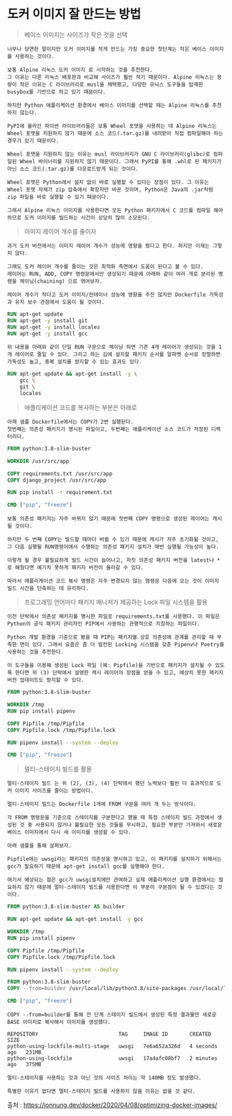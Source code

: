 # 도커 이미지 잘 만드는 방법

> 베이스 이미지는 사이즈가 작은 것을 선택

    너무나 당연한 말이지만 도커 이미지를 작게 만드는 가장 중요한 첫단계는 작은 베이스 이미지를 사용하는 것이다.

    보통 Alpine 리눅스 도커 이미지 로 시작하는 것을 추천한다.
    그 이유는 다른 리눅스 배포판과 비교해 사이즈가 훨씬 작기 때문이다. Alpine 리눅스는 용량이 작은 이유는 C 라이브러리로 musl을 채택했고, 다양한 유닉스 도구들을 탑재한 busybox를 기반으로 하고 있기 때문이다.

    하지만 Python 애플리케이션 환경에서 베이스 이미지를 선택할 때는 Alpine 리눅스를 추천하지 않는다. 

    PyPI에 올라간 파이썬 라이브러리들은 보통 Wheel 포맷을 사용하는 데 Alpine 리눅스는 Wheel 포맷을 지원하지 않기 때문에 소스 코드(.tar.gz)를 내려받아 직접 컴파일해야 하는 경우가 있기 때문이다.
    
    Wheel 포맷을 지원하지 않는 이유는 musl 라이브러리가 GNU C 라이브러리(glibc)로 컴파일된 Wheel 바이너리를 지원하지 않기 때문이다. 그래서 PyPI를 통해 .whl로 된 패키지가 아닌 소스 코드(.tar.gz)를 다운로드받게 되는 것이다.

    Wheel 포맷은 Python에서 설치 없이 바로 실행할 수 있다는 장점이 있다. 그 이유는 Wheel 포맷 자체가 zip 압축에서 확장자만 바꾼 것이며, Python은 Java의 .jar처럼 zip 파일을 바로 실행할 수 있기 때문이다.
    
    그래서 Alpine 리눅스 이미지를 사용한다면 모든 Python 패키지에서 C 코드를 컴파일 해야 하므로 도커 이미지를 빌드하는 시간이 상당히 많이 소모된다.

> 이미지 레이어 개수를 줄이자

    과거 도커 버전에서는 이미지 레이어 개수가 성능에 영향을 줬다고 한다. 하지만 이제는 그렇지 않다.

    그래도 도커 레이어 개수를 줄이는 것은 최적화 측면에서 도움이 된다고 볼 수 있다.
    레이어는 RUN, ADD, COPY 명령문에서만 생성되기 때문에 아래와 같이 여러 개로 분리된 명령을 체이닝(chaining) 으로 엮어보자.

    레이어 개수가 적다고 도커 이미지/컨테이너 성능에 영향을 주진 않지만 Dockerfile 가독성과 유지 보수 관점에서 도움이 될 것이다.
```Dockerfile
RUN apt-get update
RUN apt-get -y install git
RUN apt-get -y install locales
RUN apt-get -y install gcc
```

    위 내용을 아래와 같이 단일 RUN 구문으로 체이닝 하면 기존 4개 레이어가 생성되는 것을 1개 레이어로 줄일 수 있다. 그리고 하는 김에 설치할 패키지 순서를 알파벳 순서로 정렬하면 가독성도 높고, 중복 설치를 방지할 수 있는 효과도 있다.

```Dockerfile
RUN apt-get update && apt-get install -y \
    gcc \
    git \
    locales
```
> 애플리케이션 코드를 복사하는 부분은 아래로

    아래 샘플 Dockerfile에서는 COPY가 2번 실행된다.
    첫번째는 의존성 패키지가 명시된 파일이고, 두번째는 애플리케이션 소스 코드가 저장된 디렉터리다.

```Dockerfile
FROM python:3.8-slim-buster

WORKDIR /usr/src/app

COPY requirements.txt /usr/src/app
COPY django_project /usr/src/app

RUN pip install -r requirement.txt

CMD ["pip", "freeze"]
```

    보통 의존성 패키지는 자주 바뀌지 않기 때문에 첫번째 COPY 명령으로 생성된 레이어는 캐시 될 것이다.

    하지만 두 번째 COPY는 빌드할 때마다 바뀔 수 있기 때문에 캐시가 자주 초기화될 것이고, 그 다음 실행될 RUN명령어에서 수행하는 의존성 패키지 설치가 매번 실행될 가능성이 높다.

    이렇게 될 경우 불필요하게 빌드 시간이 늘어나고, 자칫 의존성 패키지 버전을 latest나 *로 해뒀다면 예기치 못하게 패키지 버전이 올라갈 수 있다.

    따라서 애플리케이션 코드 복사 명령은 자주 변경되지 않는 명령문 다음에 오는 것이 이미지 빌드 시간을 단축하는 데 유리하다.

> 프로그래밍 언어마다 패키지 매니저가 제공하는 Lock 파일 시스템을 활용

    이전 단락에서 의존성 패키지를 명시한 파일로 requirements.txt를 사용했다. 이 파일은 Python의 공식 패키지 관리자인 PIP에서 사용하는 관행적으로 지칭하는 파일이다.

    Python 개발 환경을 기준으로 봤을 때 PIP는 패키지별 상호 의존성에 관계를 관리할 때 부족한 면이 있다. 그래서 요즘은 좀 더 발전된 Locking 시스템을 갖춘 Pipenv나 Poetry를 사용하는 것을 추천한다.

    이 도구들을 이용해 생성된 Lock 파일 (예: Pipfile)을 기반으로 패키지가 설치될 수 있도록 한다면 위 (3) 단락에서 설명한 캐시 레이어의 장점을 얻을 수 있고, 예상치 못한 패키지 버전 업데이트도 방지할 수 있다.

```Dockerfile
FROM python:3.8-slim-buster

WORKDIR /tmp
RUN pip install pipenv

COPY Pipfile /tmp/Pipfile
COPY Pipfile.lock /tmp/Pipfile.lock

RUN pipenv install --system --deploy

CMD ["pip", "freeze"]
```

> 멀티-스테이지 빌드를 활용

    멀티-스테이지 빌드 는 위 (2), (3), (4) 단락에서 했던 노력보다 훨씬 더 효과적으로 도커 이미지 사이즈를 줄이는 방법이다.

    멀티-스테이지 빌드는 Dockerfile 1개에 FROM 구문을 여러 개 두는 방식이다.

    각 FROM 명령문을 기준으로 스테이지를 구분한다고 했을 때 특정 스테이지 빌드 과정에서 생성된 것 중 사용되지 않거나 불필요한 모든 것들을 무시하고, 필요한 부분만 가져와서 새로운 베이스 이미지에서 다시 새 이미지를 생성할 수 있다.

    아래 샘플을 통해 살펴보자.

    Pipfile에는 uwsgi라는 패키지의 의존성을 명시하고 있고, 이 패키지를 설치하기 위해서는 gcc가 필요하기 때문에 apt-get install gcc를 실행해야 한다.

    여기서 예상되는 점은 gcc가 uwsgi설치에만 관여하고 실제 애플리케이션 실행 환경에서는 필요하지 않기 때문에 멀티-스테이지 빌드를 사용한다면 이 부분이 구분점이 될 수 있겠다는 것이다.

```Dockerfile
FROM python:3.8-slim-buster AS builder

RUN apt-get update && apt-get install -y gcc

WORKDIR /tmp
RUN pip install pipenv

COPY Pipfile /tmp/Pipfile
COPY Pipfile.lock /tmp/Pipfile.lock

RUN pipenv install --system --deploy

FROM python:3.8-slim-buster
COPY --from=builder /usr/local/lib/python3.8/site-packages /usr/local/lib/python3.8/site-packages

CMD ["pip", "freeze"]
```

    COPY --from=builder를 통해 전 단계 스테이지 빌드에서 생성된 특정 결과물만 새로운 BASE 이미지로 복사해서 이미지를 생성했다.

```
REPOSITORY                          TAG     IMAGE ID       CREATED         SIZE
python-using-lockfile-multi-stage   uwsgi   7e6a652a326d   4 seconds ago   231MB
python-using-lockfile               uwsgi   17a4afc08bf7   2 minutes ago   375MB
```

    멀티-스테이지를 사용하는 것과 아닌 것의 사이즈 차이는 약 140MB 정도 발생했다.

    특별한 이유가 없다면 멀티-스테이지 빌드를 사용하지 않을 이유는 없을 것 같다.
    
출처 : https://jonnung.dev/docker/2020/04/08/optimizing-docker-images/